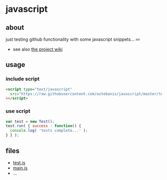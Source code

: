 javascript
==========

## about

just testing github functionality with some javascript snippets... :zzz:

* see also [the project wiki](https://github.com/astebanis/javascript/wiki)

## usage

### include script
```html
<script type="text/javascript"
  src="https://raw.githubusercontent.com/astebanis/javascript/master/test.js"
></script>
```

### use script
```javascript
var test = new Test();
test.run( { success : function() {
  console.log( 'tests complete...' );
} } );
```

## files

* [test.js](https://github.com/astebanis/javascript/blob/master/test.js)
* [main.js](https://github.com/astebanis/javascript/blob/master/main.js)
* ...

